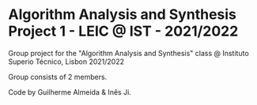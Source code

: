 # Algorithm Analysis and Synthesis Project 1 - LEIC @ IST - 2021/2022

Group project for the "Algorithm Analysis and Synthesis" class @ Instituto Superio Técnico, Lisbon 2021/2022

Group consists of 2 members.

Code by Guilherme Almeida & Inês Ji.
